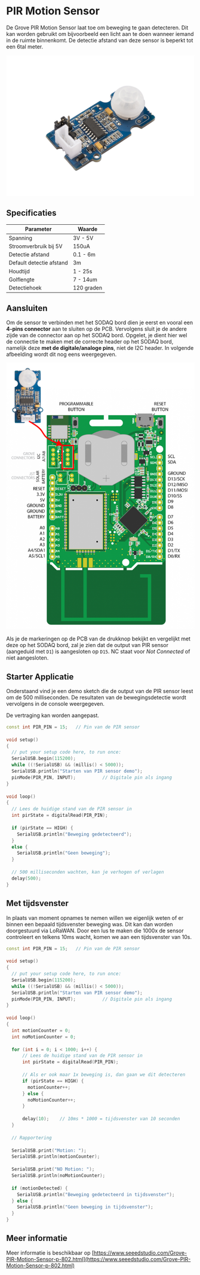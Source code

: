 # PIR Motion Sensor

De Grove PIR Motion Sensor laat toe om beweging te gaan detecteren. Dit kan worden gebruikt om bijvoorbeeld een licht aan te doen wanneer iemand in de ruimte binnenkomt. De detectie afstand van deze sensor is beperkt tot een 6tal meter.

![Motion Sensor](./img/motion-sensor.jpg)

## Specificaties

| Parameter | Waarde |
| --- | --- |
| Spanning | 3V - 5V |
| Stroomverbruik bij 5V | 150uA |
| Detectie afstand | 0.1 - 6m |
| Default detectie afstand | 3m |
| Houdtijd | 1 - 25s |
| Golflengte | 7 - 14um |
| Detectiehoek | 120 graden |

## Aansluiten

Om de sensor te verbinden met het SODAQ bord dien je eerst en vooral een **4-pins connector** aan te sluiten op de PCB. Vervolgens sluit je de andere zijde van de connector aan op het SODAQ bord. Opgelet, je dient hier wel de connectie te maken met de correcte header op het SODAQ bord, namelijk deze **met de digitale/analoge pins**, niet de I2C header. In volgende afbeelding wordt dit nog eens weergegeven.

![PIR sensor op het SODAQ bord aansluiten](./img/connecting_pir_to_sodaq.png)

Als je de markeringen op de PCB van de drukknop bekijkt en vergelijkt met deze op het SODAQ bord, zal je zien dat de output van PIR sensor (aangeduid met `D1`) is aangesloten op `D15`. NC staat voor *Not Connected* of niet aangesloten.

## Starter Applicatie

Onderstaand vind je een demo sketch die de output van de PIR sensor leest om de 500 milliseconden. De resultaten van de bewegingsdetectie wordt vervolgens in de console weergegeven.

De vertraging kan worden aangepast.

```cpp
const int PIR_PIN = 15;   // Pin van de PIR sensor

void setup()
{
  // put your setup code here, to run once:
  SerialUSB.begin(115200);
  while ((!SerialUSB) && (millis() < 5000));
  SerialUSB.println("Starten van PIR sensor demo");
  pinMode(PIR_PIN, INPUT);          // Digitale pin als ingang
}

void loop()
{
  // Lees de huidige stand van de PIR sensor in
  int pirState = digitalRead(PIR_PIN);

  if (pirState == HIGH) {
    SerialUSB.println("Beweging gedetecteerd");
  }
  else {
    SerialUSB.println("Geen beweging");
  }

  // 500 milliseconden wachten, kan je verhogen of verlagen
  delay(500);
}
```

## Met tijdsvenster

In plaats van moment opnames te nemen willen we eigenlijk weten of er binnen een bepaald tijdsvenster beweging was. Dit kan dan worden doorgestuurd via LoRaWAN. Door een lus te maken die 1000x de sensor controleert en telkens 10ms wacht, komen we aan een tijdsvenster van 10s.

```cpp
const int PIR_PIN = 15;   // Pin van de PIR sensor

void setup()
{
  // put your setup code here, to run once:
  SerialUSB.begin(115200);
  while ((!SerialUSB) && (millis() < 5000));
  SerialUSB.println("Starten van PIR sensor demo");
  pinMode(PIR_PIN, INPUT);          // Digitale pin als ingang
}

void loop()
{
  int motionCounter = 0;
  int noMotionCounter = 0;
  
  for (int i = 0; i < 1000; i++) {
      // Lees de huidige stand van de PIR sensor in
      int pirState = digitalRead(PIR_PIN);

      // Als er ook maar 1x beweging is, dan gaan we dit detecteren
      if (pirState == HIGH) {
        motionCounter++;
      } else {
        noMotionCounter++;
      }

      delay(10);    // 10ms * 1000 = tijdsvenster van 10 seconden
  }

  // Rapportering

  SerialUSB.print("Motion: ");
  SerialUSB.println(motionCounter);

  SerialUSB.print("NO Motion: ");
  SerialUSB.println(noMotionCounter);

  if (motionDetected) {
    SerialUSB.println("Beweging gedetecteerd in tijdsvenster");
  } else {
    SerialUSB.println("Geen beweging in tijdsvenster");
  }
}
```

## Meer informatie

Meer informatie is beschikbaar op [https://www.seeedstudio.com/Grove-PIR-Motion-Sensor-p-802.html](https://www.seeedstudio.com/Grove-PIR-Motion-Sensor-p-802.html)
